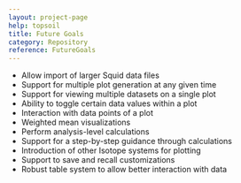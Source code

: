 ```yaml
---
layout: project-page
help: topsoil
title: Future Goals
category: Repository
reference: FutureGoals
---
```


- Allow import of larger Squid data files
- Support for multiple plot generation at any given time
- Support for viewing multiple datasets on a single plot
- Ability to toggle certain data values within a plot
- Interaction with data points of a plot
- Weighted mean visualizations
- Perform analysis-level calculations
- Support for a step-by-step guidance through calculations
- Introduction of other Isotope systems for plotting
- Support to save and recall customizations
- Robust table system to allow better interaction with data